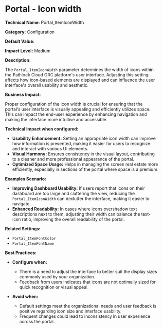 # Portal - Icon width

**Technical Name:** Portal_ItemIconWidth

**Category:** Configuration

**Default Value:**

**Impact Level:** Medium

**Description:**

The `Portal_ItemIconWidth` parameter determines the width of icons within the Pathlock Cloud GRC platform's user interface. Adjusting this setting affects how icon-based elements are displayed and can influence the user interface's overall usability and aesthetic.

**Business Impact:**

Proper configuration of the icon width is crucial for ensuring that the portal's user interface is visually appealing and efficiently utilizes space. This can impact the end-user experience by enhancing navigation and making the interface more intuitive and accessible.

**Technical Impact when configured:**

- **Usability Enhancement:** Setting an appropriate icon width can improve how information is presented, making it easier for users to recognize and interact with various UI elements.
- **Visual Harmony:** Ensures consistency in the visual layout, contributing to a cleaner and more professional appearance of the portal.
- **Optimized Space Usage:** Helps in managing the screen real estate more efficiently, especially in sections of the portal where space is a premium.

**Examples Scenario:**

- **Improving Dashboard Usability:** If users report that icons on their dashboard are too large and cluttering the view, reducing the `Portal_ItemIconWidth` can declutter the interface, making it easier to navigate.
- **Enhanced Readability:** In cases where icons overshadow text descriptions next to them, adjusting their width can balance the text-icon ratio, improving the overall readability of the portal.

**Related Settings:**

- `Portal_ItemFontColor`
- `Portal_ItemFontName`

**Best Practices:** 

- **Configure when:**
  - There is a need to adjust the interface to better suit the display sizes commonly used by your organization.
  - Feedback from users indicates that icons are not optimally sized for quick recognition or visual appeal.

- **Avoid when:**
  - Default settings meet the organizational needs and user feedback is positive regarding icon size and interface usability.
  - Frequent changes could lead to inconsistency in user experience across the portal.